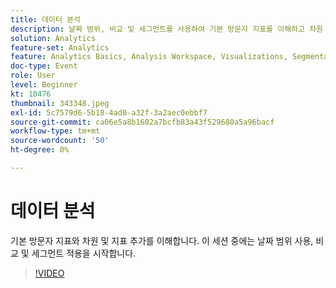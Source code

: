 ```yaml
---
title: 데이터 분석
description: 날짜 범위, 비교 및 세그먼트를 사용하여 기본 방문자 지표를 이해하고 차원 및 지표를 추가합니다
solution: Analytics
feature-set: Analytics
feature: Analytics Basics, Analysis Workspace, Visualizations, Segmentation, Metrics
doc-type: Event
role: User
level: Beginner
kt: 10476
thumbnail: 343348.jpeg
exl-id: 5c7579d6-5b18-4ad0-a32f-3a2aec0ebbf7
source-git-commit: ca06e5a8b1602a7bcfb83a43f529680a5a96bacf
workflow-type: tm+mt
source-wordcount: '50'
ht-degree: 0%

---
```


# 데이터 분석

기본 방문자 지표와 차원 및 지표 추가를 이해합니다. 이 세션 중에는 날짜 범위 사용, 비교 및 세그먼트 적용을 시작합니다.

>[!VIDEO](https://video.tv.adobe.com/v/343348/?quality=12&learn=on)

